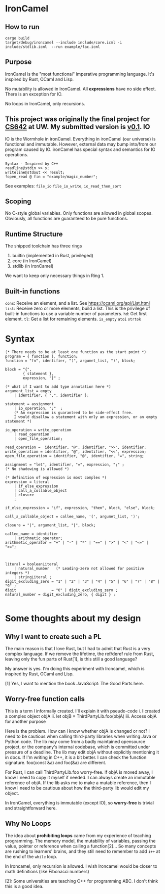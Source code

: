 IronCamel
==========

How to run
-------------
```
cargo build
target/debug/ironcamel --include include/core.icml -i include/stdlib.icml  --run example/fac.icml 
```


Purpose
---------
IronCamel is the "most functional" imperative programming language. It's inspired by Rust, OCaml and Lisp.

No mutability is allowed in IronCamel. All **expressions** have no side effect. There is an exception for IO.

No loops in IronCamel, only recursions.

This project was originally the final project for [CS642](https://cs.uwaterloo.ca//current/courses/course_descriptions/cDescr/CS442) at UW. My submitted version is [v0.1](https://github.com/Endle/ironCamel/tree/v0.1).
IO
------
IO is the Wormhole in ironCamel. Everything in ironCamel (our universe) is functional and immutable. However, external data may bump into/from our program caused by IO. ironCamel has special syntax and semantics for IO operations.
```
Syntax - Inspired by C++
readline@stdin >> s;
writeline@stdout << result;
fopen_read @ fin = "example/magic_number";
```

See examples: `file_io` `file_io_write`, `io_read_then_sort`


Scoping
-----
No C-style global variables. Only functions are allowed in global scopes. Obviously, all functions are guaranteed to be pure functions.


Runtime Structure
----------------
The shipped toolchain has three rings

1. builtin (implemented in Rust, privileged)
2. core (in IronCamel)
3. stdlib (in IronCamel)

We want to keep only necessary things in Ring 1.


Built-in functions
--------------
`cons`: Receive an element, and a list. See https://ocaml.org/api/List.html
`list`: Receive zero or more elements, build a list. This is the privilege of built-in functions to use a variable number of parameters.
`hd`: Get first element.
`tl`: Get a list for remaining elements.
`is_empty`
`atoi`
`strtok`

Syntax
===============

```
(* There needs to be at least one function as the start point *)
program = { function }, function;
function = "fn", identifier, "(", argumet_list, ")", block;

block = "{",
		{ statement },
		expression, "}" ;

(* what if I want to add type annotation here *)
argument_list = empty
    | identifier, { ",", identifier };

statement = assignment
	| io_operation, ";"  ;
	(* An expression is guaranteed to be side-effect free. 
	I would disallow a statement with only an expression, or an empty statement *)
	
io_operation = write_operation
    | read_operation
    | open_file_operation;
    
read_operation =  identifier, "@", identifier, ">>", identifier;
write_operation = identifier, "@", identifier, "<<", expression;
open_file_operation = identifier, "@", identifier, "=", string;

assignment = "let", identifier, "=", expression, ";" ;
(* No shadowing is allowed *)

(* definition of expression is most complex *)
expression = literal
	| if_else_expression
	| call_a_collable_object
	| closure
	;
	
if_else_expression = "if", expression, "then", block, "else", block;

call_a_collable_object = callee_name, '(', argumet_list, ')';

closure = "|", argument_list, "|", block;

callee_name = identifier
    | arithmetic_operator;
arithmetic_operator = "+" | "-" | "*" | "==" | ">" | "<" | "<=" | ">=";



literal = booleanLiteral
	| natural_number   (* Leading-zero not allowed for positive integers *)
	| stringLiteral ;
digit_excluding_zero = "1" | "2" | "3" | "4" | "5" | "6" | "7" | "8" | "9" ;
digit                = "0" | digit_excluding_zero ;
natural_number = digit_excluding_zero, { digit } ;


```


Some thoughts about my design
===============================

Why I want to create such a PL
----------------------------
The main reason is that I love Rust, but I had to admit that Rust is a very complex language. If we remove the lifetime, the ref/deref rule from Rust, leaving only the fun parts of Rust[1], is this still a good language?

My answer is yes. I'm doing this experiment with Ironcamel, which is inspired by Rust, OCaml and Lisp.

[1] Yes, I want to mention the book JavaScript: The Good Parts here.

Worry-free function calls
--------------------------
This is a term I informally created. I'll explain it with pseudo-code
i. I created a complex object objA
ii. let objB = ThirdPartyLib.foo(objA)
iii. Access objA for another purpose

Here is the problem. How can I know whether objA is changed or not? I
need to be cautious when calling third-party libraries when writing Java
or Python code. The lib may come from a badly maintained opensource
project, or the company's internal codebase, which is committed under
pressure of a deadline. The lib may edit objA without explicitly
mentioning it in docs. If I'm writing in C++, it is a bit better. I can
check the function signature. foo(const &a) and foo(&a) are different.

For Rust, I can call ThirdPartyLib.foo worry-free. If objA is moved
away, I know I need to copy it myself if needed. I can always create
an immutable reference of objA. If the lib asks me to make a mutable
reference, then I know I need to be cautious about how the third-party
lib would edit my object.


In IronCamel, everything is immutable (except IO), so **worry-free** is trivial and straightforward here.


Why No Loops
------------------------
The idea about **prohibiting loops** came from my experience of teaching programming. The memory model, the mutability of variables, passing the value, pointer or reference when calling a function[2]... So many concepts are rushing to learners' brains, and they still need to remember to add `i++` at the end of the `while` loop.

In Ironcamel, only recursion is allowed. I wish Ironcamel would be closer to math definitions (like Fibonacci numbers)

[2]: Some universities are teaching C++ for programming ABC. I don't think this is a good idea.










